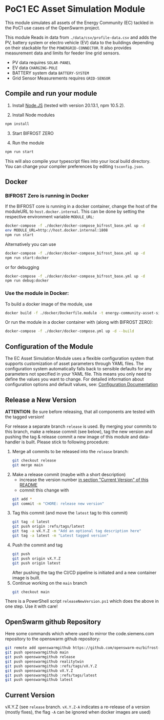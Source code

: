 # PoC1 EC Asset Simulation Module

This module simulates all assets of the Energy Community (EC) tackled in the PoC1 use cases of the OpenSwarm project.

This module Reads in data from `./data/csv/profile-data.csv` and adds the PV, battery system or electro vehicle (EV) data to the buildings depending on their stackable for the `POWERGRID-CONNECTOR`. It also provides measurement data and limits for feeder line grid sensors.
  - PV data requires `SOLAR-PANEL`
  - EV data `CHARGING-POLE`
  - BATTERY system data `BATTERY-SYSTEM`
  - Grid Sensor Measurements requires `GRID-SENSOR`

## Compile and run your module

1. Install [Node.JS](https://nodejs.org/en) (tested with version 20.13.1, npm 10.5.2).

2. Install Node modules
```sh
npm install
```

3. Start BIFROST ZERO

4. Run the module
```sh
npm run start
```

This will also compile your typescript files into your local build directory. You can change your compiler preferences by editing `tsconfig.json`.

## Docker

### BIFROST Zero is running in Docker

If the BIFROST core is running in a docker container, change the host of the moduleURL to `host.docker.internal`. This can be done by setting the respective environment variable `MODULE_URL`:
```sh
docker-compose -f ./docker/docker-compose_bifrost_base.yml up -d
env MODULE_URL=http://host.docker.internal:1808 
npm run start
```

Alternatively you can use
```sh
docker-compose -f ./docker/docker-compose_bifrost_base.yml up -d
npm run start:docker
```
or for debugging
```sh
docker-compose -f ./docker/docker-compose_bifrost_base.yml up -d
npm run debug:docker
```

### Use the module in Docker:

To build a docker image of the module, use
```sh
docker build -f ./docker/Dockerfile.module -t energy-community-asset-simulator:latest .
```

Or run the module in a docker container with (along with BIFROST ZERO):
```sh
docker-compose -f ./docker/docker-compose.yml up -d --build
```

## Configuration of the Module

The EC Asset Simulation Module uses a flexible configuration system that supports customization of asset parameters through YAML files. 
The configuration system automatically falls back to sensible defaults for any parameters not specified in your YAML file. This means you only need to define the values you want to change.
For detailed information about configuration options and default values, see: [Configuration Documentation](docs/configuration-defaults.md)

## Release a New Version

**ATTENTION**: Be sure before releasing, that all components are tested with the tagged version!

For release a separate branch `release` is used. By merging your commits to this branch, make a release commit (see below), tag the new version and pushing the tag & release commit a new image of this module and data-handler is built.
Please stick to following procedure:

1. Merge all commits to be released into the `release` branch:
    ```bash
    git checkout release
    git merge main
    ```
2. Make a release commit (maybe with a short description)
    * increase the version number [in section "Current Version" of this README](#current-version)
    * commit this change with
    ```bash
    git add *
    git commit -m "CHORE: release new version"
    ```
3. Tag this commit (and move the `latest` tag to this commit)
    ```bash
    git tag -d latest
    git push origin :refs/tags/latest
    git tag -a vX.Y.Z -m "Add an optional tag description here"
    git tag -a latest -m "Latest tagged version"
    ```
4. Push the commit and tag
    ```bash
    git push
    git push origin vX.Y.Z
    git push origin latest
    ```
    After pushing the tag the CI/CD pipeline is initiated and a new container image is built.
5. Continue working on the `main` branch
     ```bash
    git checkout main
    ```

There is a PowerShell script `releaseNewVersion.ps1` which does the above in one step. Use it with care!

## OpenSwarm github Repository
Here some commands which where used to mirror the code.siemens.com repository to the openswarm github repository:
```sh
git remote add openswarmgithub https://github.com/openswarm-eu/bifrost-openswarm-module-asset-simulator.git
git push openswarmgithub main
git push openswarmgithub release
git push openswarmgithub realitytwin
git push openswarmgithub :refs/tags/vX.Y.Z 
git push openswarmgithub vX.Y.Z
git push openswarmgithub :refs/tags/latest
git push openswarmgithub latest
```

## Current Version

vX.Y.Z (see `release` branch. `vX.Y.Z-A` indicates a re-release of a version (mostly fixes), the flag `-A` can be ignored when docker images are used)